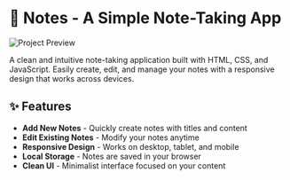 # 📝 Notes - A Simple Note-Taking App

![Project Preview](./ss1.png)

A clean and intuitive note-taking application built with HTML, CSS, and JavaScript. Easily create, edit, and manage your notes with a responsive design that works across devices.

## ✨ Features

- **Add New Notes** - Quickly create notes with titles and content
- **Edit Existing Notes** - Modify your notes anytime
- **Responsive Design** - Works on desktop, tablet, and mobile
- **Local Storage** - Notes are saved in your browser
- **Clean UI** - Minimalist interface focused on your content
